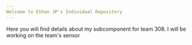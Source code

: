 ```yaml
---
Welcome to Ethan JP's Individual Repository
---
```


Here you will find details about my subcomponent for team 308.
I will be working on the team's sensor

